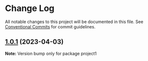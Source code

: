 # Change Log

All notable changes to this project will be documented in this file.
See [Conventional Commits](https://conventionalcommits.org) for commit guidelines.

## [1.0.1](https://github.com/lotiviot/lerna-monorepo/compare/project1@1.0.0...project1@1.0.1) (2023-04-03)

**Note:** Version bump only for package project1
